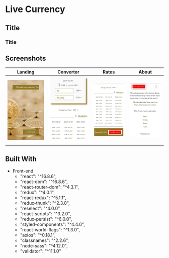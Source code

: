 # Live Currency


## Title

### Title

## Screenshots
| Landing | Convertor | Rates | About |
|:----:|:----:|:----:|:-------:|
|![](image/landing.jpg) | ![](image/convertor.jpg) | ![](image/rate.jpg)| ![](image/about.jpg)

## Built With
- Front-end
  - "react": "^16.8.6",
  - "react-dom": "^16.8.6",
  - "react-router-dom": "^4.3.1",
  - "redux": "^4.0.1",
  - "react-redux": "^5.1.1",
  - "redux-thunk": "^2.3.0",
  - "reselect": "^4.0.0",
  - "react-scripts": "^3.2.0",
  - "redux-persist": "^6.0.0",
  - "styled-components": "^4.4.0",
  - "react-world-flags": "^1.3.0",
  - "axios": "^0.18.1",
  - "classnames": "^2.2.6",
  - "node-sass": "^4.12.0",
  - "validator": "^11.1.0"